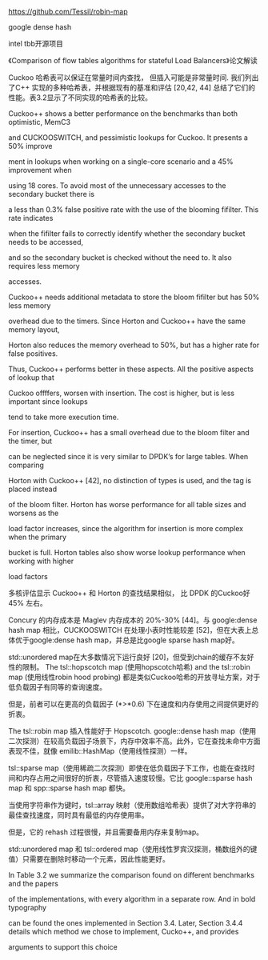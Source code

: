 https://github.com/Tessil/robin-map

google dense hash

intel tbb开源项目



《Comparison of flow tables algorithms for stateful Load Balancers》论文解读

Cuckoo 哈希表可以保证在常量时间内查找， 但插入可能是非常量时间. 我们列出了C++ 实现的多种哈希表，并根据现有的基准和评估 [20,42, 44] 总结了它们的性能。表3.2显示了不同实现的哈希表的比较。



Cuckoo++ shows a better performance on the benchmarks than both optimistic, MemC3

and CUCKOOSWITCH, and pessimistic lookups for Cuckoo. It presents a 50% improve

ment in lookups when working on a single-core scenario and a 45% improvement when

using 18 cores. To avoid most of the unnecessary accesses to the secondary bucket there is

a less than 0.3% false positive rate with the use of the blooming fifilter. This rate indicates

when the fifilter fails to correctly identify whether the secondary bucket needs to be accessed,

and so the secondary bucket is checked without the need to. It also requires less memory

accesses.



Cuckoo++ needs additional metadata to store the bloom fifilter but has 50% less memory

overhead due to the timers. Since Horton and Cuckoo++ have the same memory layout,

Horton also reduces the memory overhead to 50%, but has a higher rate for false positives.

Thus, Cuckoo++ performs better in these aspects. All the positive aspects of lookup that

Cuckoo offffers, worsen with insertion. The cost is higher, but is less important since lookups

tend to take more execution time.



For insertion, Cuckoo++ has a small overhead due to the bloom filter and the timer, but

can be neglected since it is very similar to DPDK’s for large tables. When comparing

Horton with Cuckoo++ [42], no distinction of types is used, and the tag is placed instead

of the bloom filter. Horton has worse performance for all table sizes and worsens as the

load factor increases, since the algorithm for insertion is more complex when the primary

bucket is full. Horton tables also show worse lookup performance when working with higher

load factors

多核评估显示 Cuckoo++ 和 Horton 的查找结果相似， 比 DPDK 的Cuckoo好 45% 左右。



Concury 的内存成本是 Maglev 内存成本的 20%-30% [44]。与 google:dense hash map 相比，CUCKOOSWITCH 在处理小表时性能较差 [52]，但在大表上总体优于google:dense hash map，并总是比google sparse hash map好。



std::unordered map在大多数情况下运行良好 [20]，但受到chain的缓存不友好性的限制。 The tsl::hopscotch map (使用hopscotch哈希) and the tsl::robin map (使用线性robin hood probing) 都是类似Cuckoo哈希的开放寻址方案，对于低负载因子有同等的查询速度。

但是，前者可以在更高的负载因子 (*>*0.6) 下在速度和内存使用之间提供更好的折衷。

The tsl::robin map 插入性能好于 Hopscotch. google::dense hash map（使用二次探测）在较高负载因子场景下，内存中效率不高。此外，它在查找未命中方面表现不佳，就像 emilib::HashMap（使用线性探测）一样。



tsl::sparse map（使用稀疏二次探测）即使在低负载因子下工作，也能在查找时间和内存占用之间很好的折衷，尽管插入速度较慢。它比 google::sparse hash map 和 spp::sparse hash map 都快。

当使用字符串作为键时，tsl::array 映射（使用数组哈希表）提供了对大字符串的最佳查找速度，同时具有最低的内存使用率。

但是，它的 rehash 过程很慢，并且需要备用内存来复制map。 

std::unordered map 和 tsl::ordered map（使用线性罗宾汉探测，桶数组外的键值）只需要在删除时移动一个元素，因此性能更好。



In Table 3.2 we summarize the comparison found on different benchmarks and the papers

of the implementations, with every algorithm in a separate row. And in bold typography

can be found the ones implemented in Section 3.4. Later, Section 3.4.4 details which method we chose to implement, Cucko++, and provides

arguments to support this choice